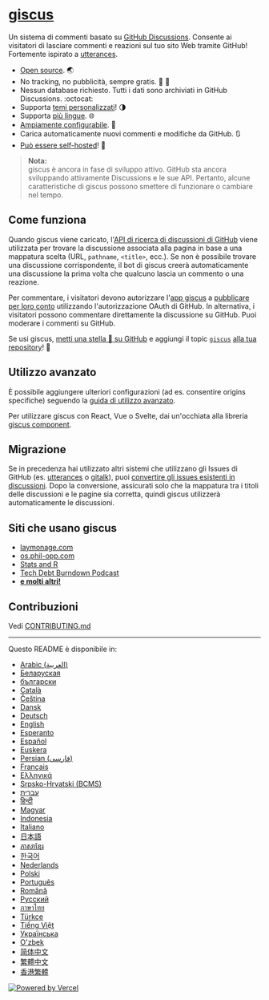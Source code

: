 # [giscus][giscus]

Un sistema di commenti basato su [GitHub Discussions][discussions]. Consente ai visitatori di lasciare commenti e reazioni sul tuo sito Web tramite GitHub! Fortemente ispirato a [utterances][utterances].

- [Open source][repo]. 🌏
- No tracking, no pubblicità, sempre gratis. 📡 🚫
- Nessun database richiesto. Tutti i dati sono archiviati in GitHub Discussions. :octocat:
- Supporta [temi personalizzati][creating-custom-themes]! 🌗
- Supporta [più lingue][multiple-languages]. 🌐
- [Ampiamente configurabile][advanced-usage]. 🔧
- Carica automaticamente nuovi commenti e modifiche da GitHub. 🔃
- [Può essere self-hosted][self-hosting]! 🤳

> **Nota:**\
> giscus è ancora in fase di sviluppo attivo. GitHub sta ancora sviluppando attivamente Discussions e le sue API. Pertanto, alcune caratteristiche di giscus possono smettere di funzionare o cambiare nel tempo.

## Come funziona

Quando giscus viene caricato, l'[API di ricerca di discussioni di GitHub][search-api] viene utilizzata per trovare la discussione associata alla pagina in base a una mappatura scelta (URL, `pathname`, `<title>`, ecc.). Se non è possibile trovare una discussione corrispondente, il bot di giscus creerà automaticamente una discussione la prima volta che qualcuno lascia un commento o una reazione.

Per commentare, i visitatori devono autorizzare l'[app giscus][giscus-app] a [pubblicare per loro conto][authorization] utilizzando l'autorizzazione OAuth di GitHub. In alternativa, i visitatori possono commentare direttamente la discussione su GitHub. Puoi moderare i commenti su GitHub.

[giscus]: https://giscus.app/it
[discussions]: https://docs.github.com/en/discussions
[utterances]: https://github.com/utterance/utterances
[repo]: https://github.com/giscus/giscus
[advanced-usage]: https://github.com/giscus/giscus/blob/main/ADVANCED-USAGE.md
[creating-custom-themes]: https://github.com/giscus/giscus/blob/main/ADVANCED-USAGE.md#data-theme
[multiple-languages]: https://github.com/giscus/giscus/blob/main/CONTRIBUTING.md#adding-localizations
[self-hosting]: https://github.com/giscus/giscus/blob/main/SELF-HOSTING.md
[search-api]: https://docs.github.com/en/graphql/guides/using-the-graphql-api-for-discussions#search
[giscus-app]: https://github.com/apps/giscus
[authorization]: https://docs.github.com/en/developers/apps/identifying-and-authorizing-users-for-github-apps

<!-- configuration -->

Se usi giscus, [metti una stella 🌟 su GitHub][repo] e aggiungi il topic [`giscus`][giscus-topic] [alla tua repository][topic-howto]! 🎉

## Utilizzo avanzato

È possibile aggiungere ulteriori configurazioni (ad es. consentire origins specifiche) seguendo la [guida di utilizzo avanzato][advanced-usage].

Per utilizzare giscus con React, Vue o Svelte, dai un'occhiata alla libreria [giscus component][giscus-component].

## Migrazione

Se in precedenza hai utilizzato altri sistemi che utilizzano gli Issues di GitHub (es. [utterances][utterances] o [gitalk][gitalk]), puoi [convertire gli issues esistenti in discussioni][convert]. Dopo la conversione, assicurati solo che la mappatura tra i titoli delle discussioni e le pagine sia corretta, quindi giscus utilizzerà automaticamente le discussioni.

## Siti che usano giscus

- [laymonage.com][laymonage-website]
- [os.phil-opp.com][os-phil-opp]
- [Stats and R][statsandr]
- [Tech Debt Burndown Podcast][techdebtburndown]
- [**e molti altri!**][giscus-topic]

## Contribuzioni

Vedi [CONTRIBUTING.md][contributing]

[giscus-component]: https://github.com/giscus/giscus-component
[repo]: https://github.com/giscus/giscus
[giscus-topic]: https://github.com/topics/giscus
[topic-howto]: https://docs.github.com/en/github/administering-a-repository/classifying-your-repository-with-topics
[advanced-usage]: https://github.com/giscus/giscus/blob/main/ADVANCED-USAGE.md
[utterances]: https://github.com/utterance/utterances
[gitalk]: https://github.com/gitalk/gitalk
[convert]: https://docs.github.com/en/discussions/managing-discussions-for-your-community/moderating-discussions#converting-an-issue-to-a-discussion
[laymonage-website]: https://laymonage.com/posts/giscus
[os-phil-opp]: https://os.phil-opp.com
[statsandr]: https://statsandr.com
[techdebtburndown]: https://techdebtburndown.com
[contributing]: https://github.com/giscus/giscus/blob/main/CONTRIBUTING.md

<!-- end -->

---

Questo README è disponibile in:

- [Arabic (العربية)](README.ar.md)
- [Беларуская](README.be.md)
- [български](README.bg.md)
- [Català](README.ca.md)
- [Čeština](README.cs.md)
- [Dansk](README.da.md)
- [Deutsch](README.de.md)
- [English](README.md)
- [Esperanto](README.eo.md)
- [Español](README.es.md)
- [Euskera](README.eu.md)
- [Persian (فارسی)](README.fa.md)
- [Français](README.fr.md)
- [Ελληνικά](README.gr.md)
- [Srpsko-Hrvatski (BCMS)](README.hbs.md)
- [עברית](README.he.md)
- [हिन्दी](README.hi.md)
- [Magyar](README.hu.md)
- [Indonesia](README.id.md)
- [Italiano](README.it.md)
- [日本語](README.ja.md)
- [ភាសាខ្មែរ](README.kh.md)
- [한국어](README.ko.md)
- [Nederlands](README.nl.md)
- [Polski](README.pl.md)
- [Português](README.pt.md)
- [Română](README.ro.md)
- [Русский](README.ru.md)
- [ภาษาไทย](README.th.md)
- [Türkçe](README.tr.md)
- [Tiếng Việt](README.vi.md)
- [Українська](README.uk.md)
- [O'zbek](README.uz.md)
- [简体中文](README.zh-CN.md)
- [繁體中文](README.zh-TW.md)
- [香港繁體](README.zh-HK.md)

[![Powered by Vercel](public/powered-by-vercel.svg)][vercel]

[vercel]: https://vercel.com/?utm_source=giscus&utm_campaign=oss

